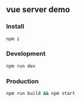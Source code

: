 ## vue server demo

### Install 

```sh
npm i 
```

### Development
```sh
npm run dev
```

### Production
```sh
npm run build && npm start
```
